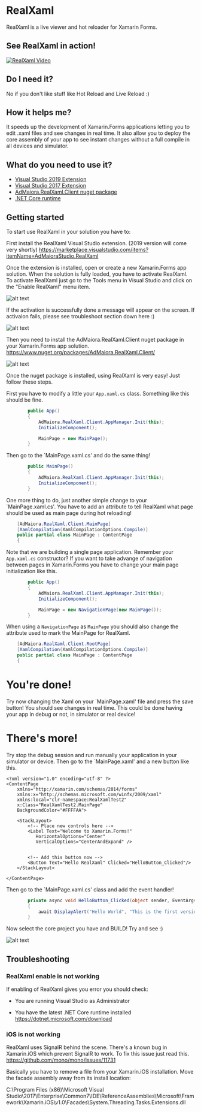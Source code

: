 # RealXaml
RealXaml is a live viewer and hot reloader for Xamarin Forms. 

## See RealXaml in action!
[![RealXaml Video](http://www.admaiorastudio.com/wp-content/uploads/2019/04/realxaml.video_.thumb_.png)](https://youtu.be/jJO3xjcD8lQ)

## Do I need it?
No if you don't like stuff like Hot Reload and Live Reload :)

## How it helps me?
It speeds up the development of Xamarin.Forms applications letting you to edit .xaml files and see changes in real time. It also allow you to deploy the core assembly of your app to see instant changes without a full compile in all devices and simulator.

## What do you need to use it?
- [Visual Studio 2019 Extension](https://marketplace.visualstudio.com/items?itemName=AdMaioraStudio.RealXaml)
- [Visual Studio 2017 Extension](https://marketplace.visualstudio.com/items?itemName=AdMaioraStudio.RealXaml)
- [AdMaiora.RealXaml.Client nuget package](https://www.nuget.org/packages/AdMaiora.RealXaml.Client/)
- [.NET Core runtime](https://dotnet.microsoft.com/download)

## Getting started
To start use RealXaml in your solution you have to:

First install the RealXaml Visual Studio extension. (2019 version will come very shortly)
https://marketplace.visualstudio.com/items?itemName=AdMaioraStudio.RealXaml

  
Once the extension is installed, open or create a new Xamarin.Forms app solution. When the solution is fully loaded, you have to activate RealXaml.
To activate RealXaml just go to the Tools menu in Visual Studio and click on the "Enable RealXaml" menu item.

![alt text](http://www.admaiorastudio.com/wp-content/uploads/2019/04/realxaml.activate.png)

If the activation is successfully done a message will appear on the screen. 
If activaion fails, please see troubleshoot section down here :)

![alt text](http://www.admaiorastudio.com/wp-content/uploads/2019/04/realxaml.everything.ok_.png)

Then you need to install the AdMaiora.RealXaml.Client nuget package in your Xamarin.Forms app solution.
https://www.nuget.org/packages/AdMaiora.RealXaml.Client/

![alt text](http://www.admaiorastudio.com/wp-content/uploads/2019/04/realxaml.nugetinstall.png)

Once the nuget package is installed, using RealXaml is very easy! Just follow these steps.

First you have to modify a little your `App.xaml.cs` class. Something like this should be fine.
```c#
        public App()
        {
            AdMaiora.RealXaml.Client.AppManager.Init(this);
            InitializeComponent();

            MainPage = new MainPage();
        }
```

Then go to the `MainPage.xaml.cs' and do the same thing!
```c#
        public MainPage()
        {
            AdMaiora.RealXaml.Client.AppManager.Init(this);
            InitializeComponent();
        }
```

One more thing to do, just another simple change to your `MainPage.xaml.cs'. You have to add an attribute to tell RealXaml what page should be used as main page during hot reloading!
```c#
    [AdMaiora.RealXaml.Client.MainPage]
    [XamlCompilation(XamlCompilationOptions.Compile)]
    public partial class MainPage : ContentPage
    {
```

Note that we are building a single page application. Remember your `App.xaml.cs` constructor? If you want to take advange of navigation between pages in Xamarin.Forms you have to change your main page initialization like this. 
```c#
        public App()
        {
            AdMaiora.RealXaml.Client.AppManager.Init(this);
            InitializeComponent();

            MainPage = new NavigationPage(new MainPage());
        }
```

When using a `NavigationPage` as `MainPage` you should also change the attribute used to mark the MainPage for RealXaml. 
```c#
    [AdMaiora.RealXaml.Client.RootPage]
    [XamlCompilation(XamlCompilationOptions.Compile)]
    public partial class MainPage : ContentPage
    {
```

# You're done!

Try now changing the Xaml on your `MainPage.xaml' file and press the save button! You should see changes in real time.
This could be done having your app in debug or not, in simulator or real device!

# There's more!

Try stop the debug session and run manually your application in your simulator or device. 
Then go to the `MainPage.xaml' and a new button like this.
```xaml
<?xml version="1.0" encoding="utf-8" ?>
<ContentPage 
    xmlns="http://xamarin.com/schemas/2014/forms"
    xmlns:x="http://schemas.microsoft.com/winfx/2009/xaml"
    xmlns:local="clr-namespace:RealXamlTest2"
    x:Class="RealXamlTest2.MainPage"
    BackgroundColor="#FFFFAA">

    <StackLayout>
        <!-- Place new controls here -->
        <Label Text="Welcome to Xamarin.Forms!" 
           HorizontalOptions="Center"
           VerticalOptions="CenterAndExpand" />
		   
		   
		<!-- Add this button now -->
        <Button Text="Hello RealXaml" Clicked="HelloButton_Clicked"/>
    </StackLayout>

</ContentPage>
```

Then go to the `MainPage.xaml.cs' class and add the event handler!
```c#
        private async void HelloButton_Clicked(object sender, EventArgs e)
        {
            await DisplayAlert("Hello World", "This is the first version of RealXaml", "Great");
        }
```

Now select the core project you have and BUILD! Try and see :)

![alt text](http://www.admaiorastudio.com/wp-content/uploads/2019/04/realxaml.build_.png)

## Troubleshooting

### RealXaml enable is not working
If enabling of RealXaml gives you error you should check:

- You are running Visual Studio as Administrator

- You have the latest .NET Core runtime installed
https://dotnet.microsoft.com/download

### iOS is not working
RealXaml uses SignalR behind the scene. There's a known bug in Xamarin.iOS which prevent SignalR to work. To fix this issue just read this.
https://github.com/mono/mono/issues/11731

Basically you have to remove a file from your Xamarin.iOS installation.
Move the facade assembly away from its install location:

C:\Program Files (x86)\Microsoft Visual Studio\2017\Enterprise\Common7\IDE\ReferenceAssemblies\Microsoft\Framework\Xamarin.iOS\v1.0\Facades\System.Threading.Tasks.Extensions.dll